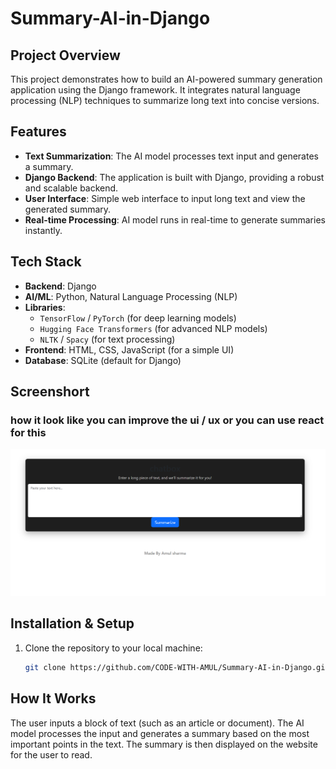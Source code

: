 # Summary-AI-in-Django

## Project Overview

This project demonstrates how to build an AI-powered summary generation application using the Django framework. It integrates natural language processing (NLP) techniques to summarize long text into concise versions.

## Features

- **Text Summarization**: The AI model processes text input and generates a summary.
- **Django Backend**: The application is built with Django, providing a robust and scalable backend.
- **User Interface**: Simple web interface to input long text and view the generated summary.
- **Real-time Processing**: AI model runs in real-time to generate summaries instantly.

## Tech Stack

- **Backend**: Django
- **AI/ML**: Python, Natural Language Processing (NLP)
- **Libraries**:
  - `TensorFlow` / `PyTorch` (for deep learning models)
  - `Hugging Face Transformers` (for advanced NLP models)
  - `NLTK` / `Spacy` (for text processing)
- **Frontend**: HTML, CSS, JavaScript (for a simple UI)
- **Database**: SQLite (default for Django)


## Screenshort

### how it look like you can improve the ui / ux or you can use react for this 
![Example Screenshot](image.png)

## Installation & Setup

1. Clone the repository to your local machine:
   ```bash
   git clone https://github.com/CODE-WITH-AMUL/Summary-AI-in-Django.git


## How It Works
The user inputs a block of text (such as an article or document).
The AI model processes the input and generates a summary based on the most important points in the text.
The summary is then displayed on the website for the user to read.
